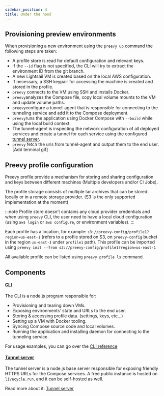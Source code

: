 ```yaml
---
sidebar_position: 4
title: Under the hood
---
```

## Provisioning preview environments

When provisioning a new environment using the `preevy up` command the following steps are taken:
- A profile store is read for default configuration and relevant keys.
- If the `--id` flag is not specified, the CLI will try to extract the environment ID from the git branch.
- A new Lightsail VM is created based on the local AWS configuration.
- If necessary, a SSH keypair for accessing the machine is created and stored in the profile.
- `preevy` connects to the VM using SSH and installs Docker.
- `preevy`analyzes the Compose file, copy local volume mounts to the VM and update volume paths.
- `preevy`configure a tunnel-agent that is responsible for connecting to the tunneling service and add it to the Compose deployment.
- `preevy`runs the application using Docker Compose with `--build` while using the local build context.
- The tunnel-agent is inspecting the network configuration of all deployed services and create a tunnel for each service using the configured [tunnel server](/tunnel-server/overview.md).
- `preevy` fetch the urls from tunnel-agent and output them to the end user.
[Add terminal gif]

## Preevy profile configuration

Preevy profile provide a mechanism for storing and sharing configuration and keys between different machines (Multiple developers and/or CI Jobs).

The profile storage consists of multiple tar archives that can be stored locally or in a remote storage provider. (S3 is the only supported implementation at the moment)

:::note
Profile store doesn't contains any cloud provider credentials and when using `preevy` CLI, the user need to have a local cloud
configuration (using `aws login` or `aws configure`, or environment variables).
:::

Each profile has a location, for example: `s3://preevy-config/profile1?region=us-east-1` (refers to a profile stored on S3, on `preevy-config` bucket in the region `us-east-1` under `profile1` path).
This profile can be imported using `preevy init --from s3://preevy-config/profile1?region=us-east-1`

All available profile can be listed using `preevy profile ls` command.

## Components

#### [CLI](packages/cli)

The CLI is a node.js program responsible for:

- Provisioning and tearing down VMs.
- Exposing environments' state and URLs to the end user.
- Storing & accessing profile data. (settings, keys, etc...)
- Setting up a VM with Docker tooling.
- Syncing Compose source code and local volumes.
- Running the application and installing daemon for connecting to the tunneling service.

For usage examples, you can go over the [CLI reference](/cli-reference.md)

#### [Tunnel server](packages/tunnel-server)

The tunnel server is a node.js base server responsible for exposing friendly HTTPS URLs for the Compose services.
A free public instance is hosted on `livecycle.run`, and it can be self-hosted as well.

Read more about it: [Tunnel server](/tunnel-server/overview.md)
